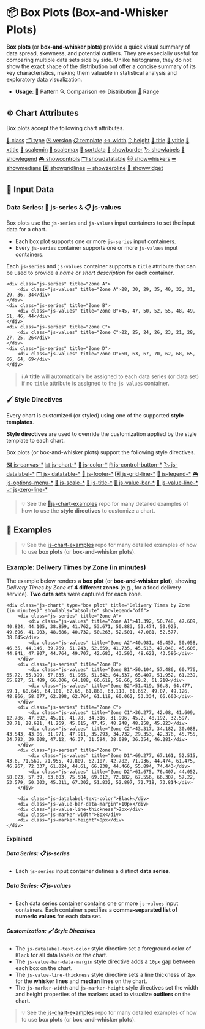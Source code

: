 # 📦 Box Plots (Box-and-Whisker Plots)

**Box plots** (or **box-and-whisker plots**) provide a quick visual summary of data spread, skewness, and potential outliers. They are especially useful for comparing multiple data sets side by side. Unlike histograms, they do not show the exact shape of the distribution but offer a concise summary of its key characteristics, making them valuable in statistical analysis and exploratory data visualization.

 - **Usage**: 🧵 Pattern 🔍 Comparison ↔️ Distribution 🌡️ Range

## ⚙️ Chart Attributes

Box plots accept the following chart attributes.

[🧱 class](../Chart%20Attributes.md#-class)
[🗂️ type](../Chart%20Attributes.md#-type)
[🕒 version](../Chart%20Attributes.md#-version)
[📋 template](../Chart%20Attributes.md#-template)
[↔️ width](../Chart%20Attributes.md#-weidth)
[↕️ height](../Chart%20Attributes.md#-height)
[📄 title](../Chart%20Attributes.md#-title)
[📄 ytitle](../Chart%20Attributes.md#-ytitle)
[📄 xtitle](../Chart%20Attributes.md#-xtitle)
[📏 scalemin](../Chart%20Attributes.md#-scalemin)
[📏 scalemax](../Chart%20Attributes.md#-scalemax)
[🔽 sortdata](../Chart%20Attributes.md#-sortdata)
[🔲 showborder](../Chart%20Attributes.md#-showborder)
[🏷️ showlabels](../Chart%20Attributes.md#-showlabels)
[📘 showlegend](../Chart%20Attributes.md#-showlegend)
[🎮 showcontrols](../Chart%20Attributes.md#-showcontrols)
[🗂️ showdatatable](../Chart%20Attributes.md#-showdatatable)
[🐱 showwhiskers](../Chart%20Attributes.md#-showdatatable)
[➖ showmedians](../Chart%20Attributes.md#-showmedians)
[#️⃣ showgridlines](../Chart%20Attributes.md#-showgridlines)
[➖ showzeroline](../Chart%20Attributes.md#-showzeroline)
[📲 showwidget](../Chart%20Attributes.md#-showwidget)

## 🧱 Input Data

### Data Series: 📁 js-series & 📋 js-values

Box plots use the `js-series` and `js-values` input containers to set the input data for a chart.

 - Each box plot supports one or more `js-series` input containers.
 - Every `js-series` container supports one or more `js-values` input containers.

Each `js-series` and `js-values` container supports a `title` attribute that can be used to provide a *name* or *short description* for each container.

```
<div class="js-series" title="Zone A">
    <div class="js-values" title="Zone A">28, 30, 29, 35, 40, 32, 31, 29, 36, 34</div>
</div>
<div class="js-series" title="Zone B">
    <div class="js-values" title="Zone B">45, 47, 50, 52, 55, 48, 49, 51, 46, 44</div>
</div>
<div class="js-series" title="Zone C">
    <div class="js-values" title="Zone C">22, 25, 24, 26, 23, 21, 28, 27, 25, 26</div>
</div>
<div class="js-series" title="Zone D">
    <div class="js-values" title="Zone D">60, 63, 67, 70, 62, 68, 65, 66, 64, 69</div>
</div>
```

> ℹ️ A **title** will automatically be assigned to each data series (or data set) if no `title` attribute is assigned to the `js-values` container.

### 🖌️ Style Directives

Every chart is customized (or styled) using one of the supported **style templates**.

**Style directives** are used to override the customization applied by the style template to each chart.

Box plots (or box-and-whisker plots) support the following style directives.

[🖼️ js-canvas-*](../directives/Style%20Directive%20Canvas.md)
[📊 js-chart-*](../directives/Style%20Directive%20Canvas.md)
[🎨 js-color-*](../directives/Style%20Directive%20Color.md)
[🖱️ js-control-button-*](../directives/Style%20Directive%20Control%20Button.md)
[🏷️ js-datalabel-*](../directives/Style%20Directive%20Data%20Label.md)
[🗂️ js- datatable-*](../directives/Style%20Directive%20Data%20Table.md)
[🦶 js-footer-*](../directives/Style%20Directive%20Footer.md)
#[️⃣ js-grid-line-*](../directives/Style%20Directive%20Grid%20Line.md)
[📘 js-legend-*](../directives/Style%20Directive%20Legend.md)
[🎮 js-options-menu-*](../directives/Style%20Directive%20Options%20Menu.md)
[📏 js-scale-*](../directives/Style%20Directive%20Scale.md)
[📄 js-title-*](../directives/Style%20Directive%20Title.md)
[🧱 js-value-bar-*](../directives/Style%20Directive%20Value%20Bar.md)
[🧱 js-value-line-*](../directives/Style%20Directive%20Value%20Line.md)
[📈 js-zero-line-*](../directives/Style%20Directive%20Zero%20Line.md)

> 💡 See the [👀js-chart-examples](https://github.com/wrathtafarian/js-chart-examples) repo for many detailed examples of how to use the **style directives** to customize a chart.

## 👀 Examples

> 💡 See the [js-chart-examples](https://github.com/wrathtafarian/js-chart-examples/charts/box%20plots.md) repo for many detailed examples of how to use **box plots** (or **box-and-whisker plots**).

### Example: Delivery Times by Zone (in minutes)

The example below renders a **box plot** (or **box-and-whisker plot**), showing *Delivery Times by Zone* of **4 different zones** (e.g., for a food delivery service). **Two data sets** were captured for each zone.

```
<div class="js-chart" type="box plot" title="Delivery Times by Zone (in minutes)" showlabls="absolute" showlegend="off">
	<div class="js-series" title="Zone A">
		<div class="js-values" title="Zone A1">41.392, 50.748, 47.609, 40.824, 44.105, 38.859, 41.762, 53.671, 50.883, 53.474, 50.925, 49.696, 41.903, 48.686, 40.732, 50.263, 52.501, 47.081, 52.577, 38.045</div>
		<div class="js-values" title="Zone A2">40.981, 45.457, 50.058, 46.35, 44.146, 39.769, 51.243, 52.659, 41.735, 45.513, 47.048, 45.606, 44.841, 47.807, 44.764, 49.707, 42.683, 43.593, 48.622, 43.586</div>
	</div>
	<div class="js-series" title="Zone B">
		<div class="js-values" title="Zone B1">50.104, 57.486, 60.776, 65.72, 55.399, 57.835, 61.965, 51.642, 64.537, 65.407, 51.952, 61.239, 65.827, 51.489, 66.006, 64.188, 66.619, 58.66, 59.2, 61.218</div>
		<div class="js-values" title="Zone B2">51.419, 56.8, 64.477, 59.1, 60.645, 64.101, 62.65, 61.868, 63.118, 61.652, 49.07, 49.126, 48.866, 58.077, 62.298, 62.764, 61.119, 60.062, 53.334, 66.603</div>
	</div>
	<div class="js-series" title="Zone C">
		<div class="js-values" title="Zone C1">36.277, 42.08, 41.609, 12.786, 47.892, 45.11, 41.78, 34.316, 31.996, 45.2, 48.192, 32.597, 38.71, 28.621, 41.269, 45.015, 47.45, 48.248, 48.258, 45.823</div>
		<div class="js-values" title="Zone C2">43.317, 34.182, 30.088, 43.543, 43.06, 31.971, 47.911, 35.293, 34.732, 29.353, 42.376, 45.755, 34.793, 39.008, 47.12, 46.37, 31.594, 38.089, 36.354, 46.281</div>
	</div>
	<div class="js-series" title="Zone D">
		<div class="js-values" title="Zone D1">69.277, 67.161, 52.515, 43.6, 71.569, 71.955, 49.809, 62.107, 42.782, 71.936, 44.474, 61.475, 46.267, 72.337, 61.024, 44.61, 66.238, 44.466, 55.894, 74.443</div>
		<div class="js-values" title="Zone D2">61.675, 76.407, 44.052, 58.023, 57.39, 63.603, 75.584, 69.012, 72.182, 67.556, 66.307, 57.22, 53.579, 50.303, 45.311, 67.302, 51.832, 52.897, 72.718, 73.814</div>
	</div>

	<div class="js-datalabel-text-color">Black</div>
	<div class="js-value-bar-data-margin">10px</div>
	<div class="js-value-line-thickness">2px</div>
	<div class="js-marker-width">8px</div>
	<div class="js-marker-height">8px</div>
</div>
```

#### Explained

##### Data Series: 📋 js-series

 - Each `js-series` input container defines a distinct **data series**.

##### Data Series: 📋 js-values

 - Each data series container contains one or more `js-values` input containers. Each container specifies a **comma-separated list of numeric values** for each data set.

##### Customization: 🖌️ Style Directives

 - The `js-datalabel-text-color` style directive set a foreground color of `Black` for all data labels on the chart.
 - The `js-value-bar-data-margin` style directive adds a `10px` gap between each box on the chart.
 - The `js-value-line-thickness` style directive sets a line thickness of `2px` for the **whisker lines** and **median lines** on the chart.
 - The `js-marker-width` and `js-marker-height` style directives set the width and height properties of the markers used to visualize **outliers** on the chart.

> 💡 See the [js-chart-examples](https://github.com/wrathtafarian/js-chart-examples/charts/box%20plots.md) repo for many detailed examples of how to use **box plots** (or **box-and-whisker plots**).